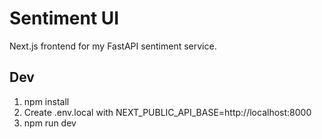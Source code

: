 # Sentiment UI

Next.js frontend for my FastAPI sentiment service.

## Dev

1) npm install
2) Create .env.local with NEXT_PUBLIC_API_BASE=http://localhost:8000
3) npm run dev
